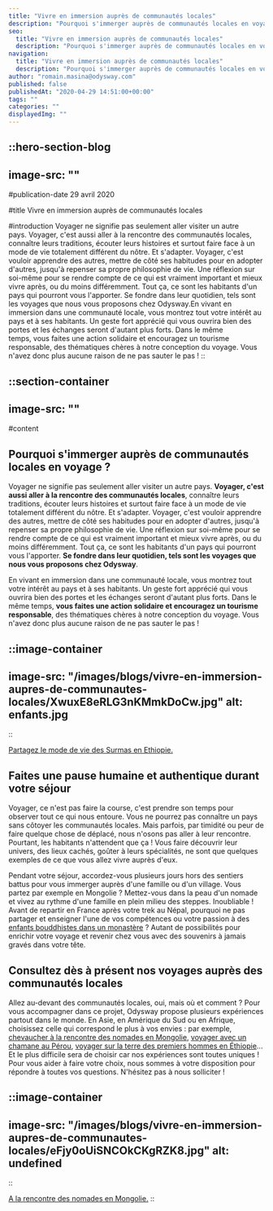 ```yaml
---
title: "Vivre en immersion auprès de communautés locales"
description: "Pourquoi s'immerger auprès de communautés locales en voyage ? Voyager ne signifie pas seulement aller visiter un autre pays. Voyager, c'est aussi aller à la rencontre des communautés locales , connaître leurs traditions, écouter leurs histoires et surtout faire face à un mode de vie totalement différent du nôtre. Et ..."
seo:
  title: "Vivre en immersion auprès de communautés locales"
  description: "Pourquoi s'immerger auprès de communautés locales en voyage ? Voyager ne signifie pas seulement aller visiter un autre pays. Voyager, c'est"
navigation:
  title: "Vivre en immersion auprès de communautés locales"
  description: "Pourquoi s'immerger auprès de communautés locales en voyage ? Voyager ne signifie pas seulement aller visiter un autre pays. Voyager, c'est aussi aller à la rencontre des communautés locales , connaître leurs traditions, écouter leurs histoires et surtout faire face à un mode de vie totalement différent du nôtre. Et ..."
author: "romain.masina@odysway.com"
published: false
publishedAt: "2020-04-29 14:51:00+00:00"
tags: ""
categories: ""
displayedImg: ""
---
```


::hero-section-blog
---
image-src: ""
---
#publication-date
29 avril 2020

#title
Vivre en immersion auprès de communautés locales

#introduction
Voyager ne signifie pas seulement aller visiter un autre pays. Voyager, c'est aussi aller à la rencontre des communautés locales, connaître leurs traditions, écouter leurs histoires et surtout faire face à un mode de vie totalement différent du nôtre. Et s'adapter. Voyager, c'est vouloir apprendre des autres, mettre de côté ses habitudes pour en adopter d'autres, jusqu'à repenser sa propre philosophie de vie. Une réflexion sur soi-même pour se rendre compte de ce qui est vraiment important et mieux vivre après, ou du moins différemment. Tout ça, ce sont les habitants d'un pays qui pourront vous l'apporter. Se fondre dans leur quotidien, tels sont les voyages que nous vous proposons chez Odysway.En vivant en immersion dans une communauté locale, vous montrez tout votre intérêt au pays et à ses habitants. Un geste fort apprécié qui vous ouvrira bien des portes et les échanges seront d'autant plus forts. Dans le même temps, vous faites une action solidaire et encouragez un tourisme responsable, des thématiques chères à notre conception du voyage. Vous n'avez donc plus aucune raison de ne pas sauter le pas !
::

::section-container
---
image-src: ""
---
#content
## Pourquoi s'immerger auprès de communautés locales en voyage ?

Voyager ne signifie pas seulement aller visiter un autre pays. **Voyager, c'est aussi aller à la rencontre des communautés locales**, connaître leurs traditions, écouter leurs histoires et surtout faire face à un mode de vie totalement différent du nôtre. Et s'adapter. Voyager, c'est vouloir apprendre des autres, mettre de côté ses habitudes pour en adopter d'autres, jusqu'à repenser sa propre philosophie de vie. Une réflexion sur soi-même pour se rendre compte de ce qui est vraiment important et mieux vivre après, ou du moins différemment. Tout ça, ce sont les habitants d'un pays qui pourront vous l'apporter. **Se fondre dans leur quotidien, tels sont les voyages que nous vous proposons chez Odysway**.  
  
En vivant en immersion dans une communauté locale, vous montrez tout votre intérêt au pays et à ses habitants. Un geste fort apprécié qui vous ouvrira bien des portes et les échanges seront d'autant plus forts. Dans le même temps, **vous faites une action solidaire et encouragez un tourisme responsable**, des thématiques chères à notre conception du voyage. Vous n'avez donc plus aucune raison de ne pas sauter le pas !  
  

::image-container
---
image-src: "/images/blogs/vivre-en-immersion-aupres-de-communautes-locales/XwuxE8eRLG3nKMmkDoCw.jpg"
alt: enfants.jpg
---
::

[Partagez le mode de vie des Surmas en Ethiopie.](https://odysway.com/voyages/voyage-ethiopie-vallee-omo-surma)

## Faites une pause humaine et authentique durant votre séjour

Voyager, ce n'est pas faire la course, c'est prendre son temps pour observer tout ce qui nous entoure. Vous ne pourrez pas connaître un pays sans côtoyer les communautés locales. Mais parfois, par timidité ou peur de faire quelque chose de déplacé, nous n'osons pas aller à leur rencontre. Pourtant, les habitants n'attendent que ça ! Vous faire découvrir leur univers, des lieux cachés, goûter à leurs spécialités, ne sont que quelques exemples de ce que vous allez vivre auprès d'eux.  
  
Pendant votre séjour, accordez-vous plusieurs jours hors des sentiers battus pour vous immerger auprès d'une famille ou d'un village. Vous partez par exemple en Mongolie ? Mettez-vous dans la peau d'un nomade et vivez au rythme d'une famille en plein milieu des steppes. Inoubliable ! Avant de repartir en France après votre trek au Népal, pourquoi ne pas partager et enseigner l'une de vos compétences ou votre passion à des [enfants bouddhistes dans un monastère](https://odysway.com/voyages/immersion-ecole-bouddhiste-nepal) ? Autant de possibilités pour enrichir votre voyage et revenir chez vous avec des souvenirs à jamais gravés dans votre tête.

  

## Consultez dès à présent nos voyages auprès des communautés locales

Allez au-devant des communautés locales, oui, mais où et comment ? Pour vous accompagner dans ce projet, Odysway propose plusieurs expériences partout dans le monde. En Asie, en Amérique du Sud ou en Afrique, choisissez celle qui correspond le plus à vos envies : par exemple, [chevaucher à la rencontre des nomades en Mongolie](https://odysway.com/voyages/rencontre-nomades-mongolie), [voyager avec un chamane au Pérou](https://odysway.com/voyages/voyage-chamanique-perou), [voyager sur la terre des premiers hommes en Éthiopie](https://odysway.com/voyages/voyage-ethiopie-vallee-omo-surma)... Et le plus difficile sera de choisir car nos expériences sont toutes uniques ! Pour vous aider à faire votre choix, nous sommes à votre disposition pour répondre à toutes vos questions. N'hésitez pas à nous solliciter !

::image-container
---
image-src: "/images/blogs/vivre-en-immersion-aupres-de-communautes-locales/eFjy0oUiSNCOkCKgRZK8.jpg"
alt: undefined
---
::

[A la rencontre des nomades en Mongolie.](https://odysway.com/voyages/rencontre-nomades-mongolie)
::
